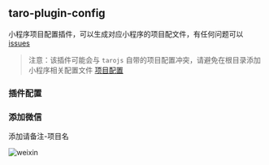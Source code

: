 ## taro-plugin-config

小程序项目配置插件，可以生成对应小程序的项目配文件，有任何问题可以 [issues](https://github.com/yangtianxia/tarojs-template/issues)

> 注意：该插件可能会与 `tarojs` 自带的项目配置冲突，请避免在根目录添加小程序相关配置文件 [项目配置](https://taro-docs.jd.com/docs/project-config)


### 插件配置


### 添加微信
添加请备注-项目名

![weixin](http://s6021rm6s.bkt.clouddn.com/weixin.webp)
